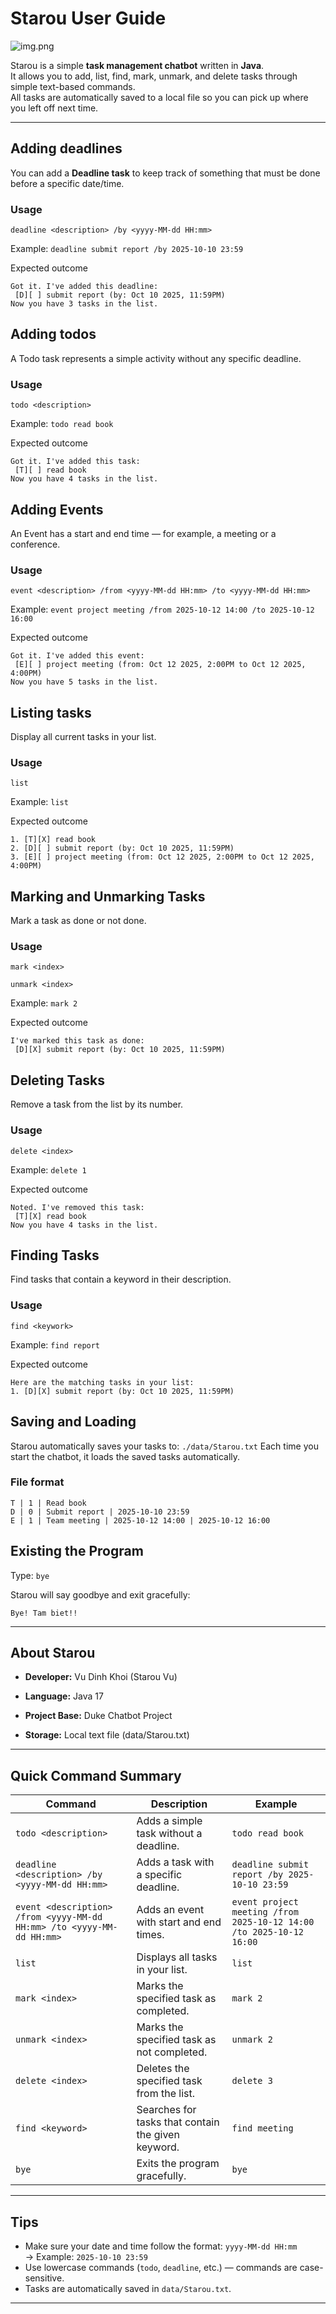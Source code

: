 # Starou User Guide

![img.png](img.png)

Starou is a simple **task management chatbot** written in **Java**.  
It allows you to add, list, find, mark, unmark, and delete tasks through simple text-based commands.  
All tasks are automatically saved to a local file so you can pick up where you left off next time.

---
## Adding deadlines
You can add a **Deadline task** to keep track of something that must be done before a specific date/time.
### **Usage**
`deadline <description> /by <yyyy-MM-dd HH:mm>`

Example: `deadline submit report /by 2025-10-10 23:59`

Expected outcome
```
Got it. I've added this deadline:
 [D][ ] submit report (by: Oct 10 2025, 11:59PM)
Now you have 3 tasks in the list.
```
## Adding todos
A Todo task represents a simple activity without any specific deadline.
### **Usage**
`todo <description>`

Example: `todo read book`

Expected outcome
```
Got it. I've added this task:
 [T][ ] read book
Now you have 4 tasks in the list.
```

## Adding Events
An Event has a start and end time — for example, a meeting or a conference.
### **Usage**
`event <description> /from <yyyy-MM-dd HH:mm> /to <yyyy-MM-dd HH:mm>`

Example: `event project meeting /from 2025-10-12 14:00 /to 2025-10-12 16:00`

Expected outcome
```
Got it. I've added this event:
 [E][ ] project meeting (from: Oct 12 2025, 2:00PM to Oct 12 2025, 4:00PM)
Now you have 5 tasks in the list.
```

## Listing tasks
Display all current tasks in your list.
### **Usage**
`list`

Example: `list`

Expected outcome
```
1. [T][X] read book
2. [D][ ] submit report (by: Oct 10 2025, 11:59PM)
3. [E][ ] project meeting (from: Oct 12 2025, 2:00PM to Oct 12 2025, 4:00PM)
```

## Marking and Unmarking Tasks
Mark a task as done or not done.
### **Usage**
`mark <index>`

`unmark <index>`

Example: `mark 2`

Expected outcome
```
I've marked this task as done:
 [D][X] submit report (by: Oct 10 2025, 11:59PM)
```

## Deleting Tasks
Remove a task from the list by its number.
### **Usage**
`delete <index>`

Example: `delete 1`

Expected outcome
```
Noted. I've removed this task:
 [T][X] read book
Now you have 4 tasks in the list.
```

## Finding Tasks
Find tasks that contain a keyword in their description.
### **Usage**
`find <keywork>`

Example: `find report`

Expected outcome
```
Here are the matching tasks in your list:
1. [D][X] submit report (by: Oct 10 2025, 11:59PM)
```

## Saving and Loading
Starou automatically saves your tasks to: `./data/Starou.txt`
Each time you start the chatbot, it loads the saved tasks automatically.

### **File format**
```
T | 1 | Read book
D | 0 | Submit report | 2025-10-10 23:59
E | 1 | Team meeting | 2025-10-12 14:00 | 2025-10-12 16:00
```

## Existing the Program
Type: `bye`

Starou will say goodbye and exit gracefully:
```
Bye! Tam biet!!
```

---
## About Starou
- **Developer:** Vu Dinh Khoi (Starou Vu)

- **Language:** Java 17

- **Project Base:** Duke Chatbot Project

- **Storage:** Local text file (data/Starou.txt)

---
## Quick Command Summary
| Command | Description | Example |
|----------|--------------|----------|
| `todo <description>` | Adds a simple task without a deadline. | `todo read book` |
| `deadline <description> /by <yyyy-MM-dd HH:mm>` | Adds a task with a specific deadline. | `deadline submit report /by 2025-10-10 23:59` |
| `event <description> /from <yyyy-MM-dd HH:mm> /to <yyyy-MM-dd HH:mm>` | Adds an event with start and end times. | `event project meeting /from 2025-10-12 14:00 /to 2025-10-12 16:00` |
| `list` | Displays all tasks in your list. | `list` |
| `mark <index>` | Marks the specified task as completed. | `mark 2` |
| `unmark <index>` | Marks the specified task as not completed. | `unmark 2` |
| `delete <index>` | Deletes the specified task from the list. | `delete 3` |
| `find <keyword>` | Searches for tasks that contain the given keyword. | `find meeting` |
| `bye` | Exits the program gracefully. | `bye` |

---
## Tips
- Make sure your date and time follow the format: `yyyy-MM-dd HH:mm`  
  → Example: `2025-10-10 23:59`
- Use lowercase commands (`todo`, `deadline`, etc.) — commands are case-sensitive.
- Tasks are automatically saved in `data/Starou.txt`.

---

